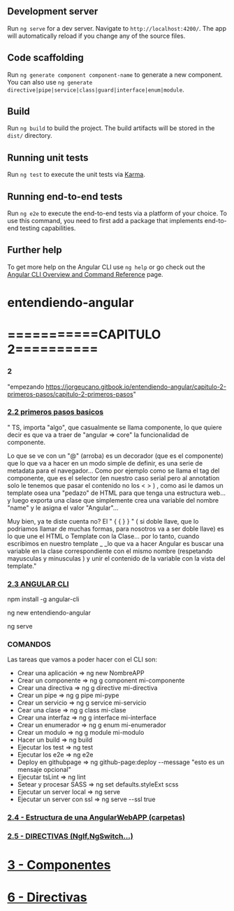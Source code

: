 
## Development server

Run `ng serve` for a dev server. Navigate to `http://localhost:4200/`. The app will automatically reload if you change any of the source files.

## Code scaffolding

Run `ng generate component component-name` to generate a new component. You can also use `ng generate directive|pipe|service|class|guard|interface|enum|module`.

## Build

Run `ng build` to build the project. The build artifacts will be stored in the `dist/` directory.

## Running unit tests

Run `ng test` to execute the unit tests via [Karma](https://karma-runner.github.io).

## Running end-to-end tests

Run `ng e2e` to execute the end-to-end tests via a platform of your choice. To use this command, you need to first add a package that implements end-to-end testing capabilities.

## Further help

To get more help on the Angular CLI use `ng help` or go check out the [Angular CLI Overview and Command Reference](https://angular.io/cli) page.

# entendiendo-angular

# ===========CAPITULO 2==========

### 2

 "empezando https://jorgeucano.gitbook.io/entendiendo-angular/capitulo-2-primeros-pasos/capitulo-2-primeros-pasos"

### <a href="https://jorgeucano.gitbook.io/entendiendo-angular/capitulo-2-primeros-pasos/capitulo-22-mi-primera-app">2.2 primeros pasos basicos</a>



" TS, importa "algo", que casualmente se llama componente, lo que quiere decir es que va a traer de "angular => core" la funcionalidad de componente.

Lo que se ve con un "@" (arroba) es un decorador (que es el componente) que lo que va a hacer en un modo simple de definir, es una serie de metadata para el navegador... Como por ejemplo como se llama el tag del componente, que es el selector (en nuestro caso serial pero al annotation solo le tenemos que pasar el contenido no los < > ) , como asi le damos un template osea una "pedazo" de HTML para que tenga una estructura web... y luego exporta una clase que simplemente crea una variable del nombre "name" y le asigna el valor "Angular"...

Muy bien, ya te diste cuenta no? El " { { } } " ( si doble llave, que lo podriamos llamar de muchas formas, para nosotros va a ser doble llave) es lo que une el HTML o Template con la Clase... por lo tanto, cuando escribimos en nuestro template _ _lo que va a hacer Angular es buscar una variable en la clase correspondiente con el mismo nombre (respetando mayusculas y minusculas ) y unir el contenido de la variable con la vista del template."


### <a href="https://jorgeucano.gitbook.io/entendiendo-angular/capitulo-2-primeros-pasos/23-angular-cli">2.3 ANGULAR CLI </a>



npm install -g angular-cli

ng new entendiendo-angular

ng serve

### COMANDOS
Las tareas que vamos a poder hacer con el CLI son:
* Crear una aplicación => ng new NombreAPP
* Crear un componente => ng g component mi-componente
* Crear una directiva => ng g directive mi-directiva
* Crear un pipe => ng g pipe mi-pype
* Crear un servicio => ng g service mi-servicio
* Cear una clase => ng g class mi-clase
* Crear una interfaz => ng g interface mi-interface
* Crear un enumerador => ng g enum mi-enumerador
* Crear un modulo => ng g module mi-modulo
* Hacer un build => ng build
* Ejecutar los test => ng test
* Ejecutar los e2e => ng e2e
* Deploy en githubpage => ng github-page:deploy --message "esto es un mensaje opcional"
* Ejecutar tsLint => ng lint
* Setear y procesar SASS => ng set defaults.styleExt scss
* Ejecutar un server local => ng serve
* Ejecutar un server con ssl => ng serve --ssl true

### <a href="https://jorgeucano.gitbook.io/entendiendo-angular/capitulo-2-primeros-pasos/24-arquitectura-de-una-angular-webapp">2.4 - Estructura de una AngularWebAPP (carpetas)</a>

### <a href="https://jorgeucano.gitbook.io/entendiendo-angular/capitulo-2-primeros-pasos/25-directivas"> 2.5 - DIRECTIVAS (NgIf,NgSwitch...)</a>

# <a href="https://jorgeucano.gitbook.io/entendiendo-angular/capitulo-3-componentes/capitulo-3-componentes">3 - Componentes</a>

# <a href="https://jorgeucano.gitbook.io/entendiendo-angular/capitulo-6-directivas/capitulo-5-directivass">6 - Directivas</a>